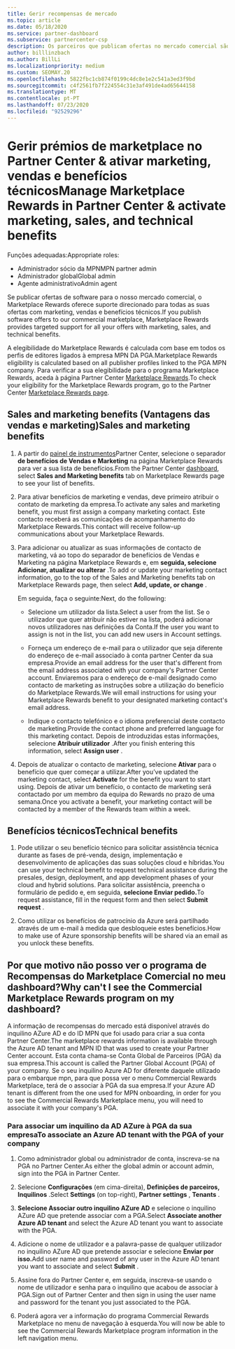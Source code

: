 ```yaml
---
title: Gerir recompensas de mercado
ms.topic: article
ms.date: 05/18/2020
ms.service: partner-dashboard
ms.subservice: partnercenter-csp
description: Os parceiros que publicam ofertas no mercado comercial são elegíveis para benefícios que oferecem apoio ao marketing.
author: billlinzbach
ms.author: BillLi
ms.localizationpriority: medium
ms.custom: SEOMAY.20
ms.openlocfilehash: 5822fbc1cb874f0199c4dc8e1e2c541a3ed3f9bd
ms.sourcegitcommit: c4f2561fb7f224554c31e3af491de4ad65644158
ms.translationtype: MT
ms.contentlocale: pt-PT
ms.lasthandoff: 07/23/2020
ms.locfileid: "92529296"
---
```

# <a name="manage-marketplace-rewards-in-partner-center--activate-marketing-sales-and-technical-benefits"></a><span data-ttu-id="19671-103">Gerir prémios de marketplace no Partner Center & ativar marketing, vendas e benefícios técnicos</span><span class="sxs-lookup"><span data-stu-id="19671-103">Manage Marketplace Rewards in Partner Center & activate marketing, sales, and technical benefits</span></span>

<span data-ttu-id="19671-104">Funções adequadas:</span><span class="sxs-lookup"><span data-stu-id="19671-104">Appropriate roles:</span></span>

- <span data-ttu-id="19671-105">Administrador sócio da MPN</span><span class="sxs-lookup"><span data-stu-id="19671-105">MPN partner admin</span></span>
- <span data-ttu-id="19671-106">Administrador global</span><span class="sxs-lookup"><span data-stu-id="19671-106">Global admin</span></span>
- <span data-ttu-id="19671-107">Agente administrativo</span><span class="sxs-lookup"><span data-stu-id="19671-107">Admin agent</span></span>

<span data-ttu-id="19671-108">Se publicar ofertas de software para o nosso mercado comercial, o Marketplace Rewards oferece suporte direcionado para todas as suas ofertas com marketing, vendas e benefícios técnicos.</span><span class="sxs-lookup"><span data-stu-id="19671-108">If you  publish software offers to our commercial marketplace, Marketplace Rewards provides targeted support for all your offers with marketing, sales, and technical benefits.</span></span>

<span data-ttu-id="19671-109">A elegibilidade do Marketplace Rewards é calculada com base em todos os perfis de editores ligados à empresa MPN DA PGA.</span><span class="sxs-lookup"><span data-stu-id="19671-109">Marketplace Rewards eligibility is calculated based on all publisher profiles linked to the PGA MPN company.</span></span> <span data-ttu-id="19671-110">Para verificar a sua elegibilidade para o programa Marketplace Rewards, aceda à página Partner Center [Marketplace Rewards](https://partner.microsoft.com/dashboard/mpn/program/commercialmarketplace).</span><span class="sxs-lookup"><span data-stu-id="19671-110">To check your eligibility for the Marketplace Rewards program, go to the Partner Center [Marketplace Rewards page](https://partner.microsoft.com/dashboard/mpn/program/commercialmarketplace).</span></span>

## <a name="sales-and-marketing-benefits"></a><span data-ttu-id="19671-111">Sales and marketing benefits (Vantagens das vendas e marketing)</span><span class="sxs-lookup"><span data-stu-id="19671-111">Sales and marketing benefits</span></span>

1. <span data-ttu-id="19671-112">A partir do [painel de instrumentos](https://partner.microsoft.com/dashboard)Partner Center, selecione o separador **de benefícios de Vendas e Marketing** na página Marketplace Rewards para ver a sua lista de benefícios.</span><span class="sxs-lookup"><span data-stu-id="19671-112">From the Partner Center [dashboard](https://partner.microsoft.com/dashboard), select **Sales and Marketing benefits** tab on Marketplace Rewards page to see your list of benefits.</span></span> 

2. <span data-ttu-id="19671-113">Para ativar benefícios de marketing e vendas, deve primeiro atribuir o contato de marketing da empresa.</span><span class="sxs-lookup"><span data-stu-id="19671-113">To activate any sales and marketing benefit, you must first assign a company marketing contact.</span></span> <span data-ttu-id="19671-114">Este contacto receberá as comunicações de acompanhamento do Marketplace Rewards.</span><span class="sxs-lookup"><span data-stu-id="19671-114">This contact will receive follow-up communications about your Marketplace Rewards.</span></span>

3. <span data-ttu-id="19671-115">Para adicionar ou atualizar as suas informações de contacto de marketing, vá ao topo do separador de benefícios de Vendas e Marketing na página Marketplace Rewards e, em **seguida, selecione Adicionar, atualizar ou alterar** .</span><span class="sxs-lookup"><span data-stu-id="19671-115">To add or update your marketing contact information, go to the top of the Sales and Marketing benefits tab on Marketplace Rewards page, then select **Add, update, or change** .</span></span> 

   <span data-ttu-id="19671-116">Em seguida, faça o seguinte:</span><span class="sxs-lookup"><span data-stu-id="19671-116">Next, do the following:</span></span>

   - <span data-ttu-id="19671-117">Selecione um utilizador da lista.</span><span class="sxs-lookup"><span data-stu-id="19671-117">Select a user from the list.</span></span> <span data-ttu-id="19671-118">Se o utilizador que quer atribuir não estiver na lista, poderá adicionar novos utilizadores nas definições da Conta.</span><span class="sxs-lookup"><span data-stu-id="19671-118">If the user you want to assign is not in the list, you can add new users in Account settings.</span></span>

   - <span data-ttu-id="19671-119">Forneça um endereço de e-mail para o utilizador que seja diferente do endereço de e-mail associado à conta partner Center da sua empresa.</span><span class="sxs-lookup"><span data-stu-id="19671-119">Provide an email address for the user that's different from the email address associated with your company's Partner Center account.</span></span> <span data-ttu-id="19671-120">Enviaremos para o endereço de e-mail designado como contacto de marketing as instruções sobre a utilização do benefício do Marketplace Rewards.</span><span class="sxs-lookup"><span data-stu-id="19671-120">We will email instructions for using your Marketplace Rewards benefit to your designated marketing contact's email address.</span></span>

   - <span data-ttu-id="19671-121">Indique o contacto telefónico e o idioma preferencial deste contacto de marketing.</span><span class="sxs-lookup"><span data-stu-id="19671-121">Provide the contact phone and preferred language for this marketing contact.</span></span> <span data-ttu-id="19671-122">Depois de introduzidas estas informações, selecione **Atribuir utilizador** .</span><span class="sxs-lookup"><span data-stu-id="19671-122">After you finish entering this information, select **Assign user** .</span></span>

4. <span data-ttu-id="19671-123">Depois de atualizar o contacto de marketing, selecione **Ativar** para o benefício que quer começar a utilizar.</span><span class="sxs-lookup"><span data-stu-id="19671-123">After you’ve updated the marketing contact, select **Activate** for the benefit you want to start using.</span></span> <span data-ttu-id="19671-124">Depois de ativar um benefício, o contacto de marketing será contactado por um membro da equipa do Rewards no prazo de uma semana.</span><span class="sxs-lookup"><span data-stu-id="19671-124">Once you activate a benefit, your marketing contact will be contacted by a member of the Rewards team within a week.</span></span>

## <a name="technical-benefits"></a><span data-ttu-id="19671-125">Benefícios técnicos</span><span class="sxs-lookup"><span data-stu-id="19671-125">Technical benefits</span></span>

1. <span data-ttu-id="19671-126">Pode utilizar o seu benefício técnico para solicitar assistência técnica durante as fases de pré-venda, design, implementação e desenvolvimento de aplicações das suas soluções cloud e híbridas.</span><span class="sxs-lookup"><span data-stu-id="19671-126">You can use your technical benefit to request technical assistance during the presales, design, deployment, and app development phases of your cloud and hybrid solutions.</span></span> <span data-ttu-id="19671-127">Para solicitar assistência, preencha o formulário de pedido e, em seguida, **selecione Enviar pedido.**</span><span class="sxs-lookup"><span data-stu-id="19671-127">To request assistance, fill in the request form and then select **Submit request** .</span></span>

2. <span data-ttu-id="19671-128">Como utilizar os benefícios de patrocínio da Azure será partilhado através de um e-mail à medida que desbloqueie estes benefícios.</span><span class="sxs-lookup"><span data-stu-id="19671-128">How to make use of Azure sponsorship benefits will be shared via an email as you unlock these benefits.</span></span>

## <a name="why-cant-i-see-the-commercial-marketplace-rewards-program-on-my-dashboard"></a><span data-ttu-id="19671-129">Por que motivo não posso ver o programa de Recompensas do Marketplace Comercial no meu dashboard?</span><span class="sxs-lookup"><span data-stu-id="19671-129">Why can't I see the Commercial Marketplace Rewards program on my dashboard?</span></span>

<span data-ttu-id="19671-130">A informação de recompensas do mercado está disponível através do inquilino AZure AD e do ID MPN que foi usado para criar a sua conta Partner Center.</span><span class="sxs-lookup"><span data-stu-id="19671-130">The marketplace rewards information is available through the Azure AD tenant and MPN ID that was used to create your Partner Center account.</span></span> <span data-ttu-id="19671-131">Esta conta chama-se Conta Global de Parceiros (PGA) da sua empresa.</span><span class="sxs-lookup"><span data-stu-id="19671-131">This account is called the Partner Global Account (PGA) of your company.</span></span> <span data-ttu-id="19671-132">Se o seu inquilino Azure AD for diferente daquele utilizado para o embarque mpn, para que possa ver o menu Commercial Rewards Marketplace, terá de o associar à PGA da sua empresa.</span><span class="sxs-lookup"><span data-stu-id="19671-132">If your Azure AD tenant is different from the  one used for MPN onboarding, in order for you to see the Commercial Rewards Marketplace menu, you will need to associate it with your company's PGA.</span></span>

### <a name="to-associate-an-azure-ad-tenant-with-the-pga-of-your-company"></a><span data-ttu-id="19671-133">Para associar um inquilino da AD AZure à PGA da sua empresa</span><span class="sxs-lookup"><span data-stu-id="19671-133">To associate an Azure AD tenant with the PGA of your company</span></span>

1. <span data-ttu-id="19671-134">Como administrador global ou administrador de conta, inscreva-se na PGA no Partner Center.</span><span class="sxs-lookup"><span data-stu-id="19671-134">As either the global admin or account admin, sign into the PGA in Partner Center.</span></span>

2. <span data-ttu-id="19671-135">Selecione **Configurações** (em cima-direita), **Definições de parceiros,** **Inquilinos** .</span><span class="sxs-lookup"><span data-stu-id="19671-135">Select **Settings** (on top-right), **Partner settings** , **Tenants** .</span></span> 

3. <span data-ttu-id="19671-136">**Selecione Associar outro inquilino AZure AD** e selecione o inquilino AZure AD que pretende associar com a PGA.</span><span class="sxs-lookup"><span data-stu-id="19671-136">Select **Associate another Azure AD tenant** and select the Azure AD tenant you want to associate with the PGA.</span></span>

4. <span data-ttu-id="19671-137">Adicione o nome de utilizador e a palavra-passe de qualquer utilizador no inquilino AZure AD que pretende associar e selecione **Enviar por isso.**</span><span class="sxs-lookup"><span data-stu-id="19671-137">Add user name and password of any user in the Azure AD tenant you want to associate and select **Submit** .</span></span>

5. <span data-ttu-id="19671-138">Assine fora do Partner Center e, em seguida, inscreva-se usando o nome de utilizador e senha para o inquilino que acabou de associar à PGA.</span><span class="sxs-lookup"><span data-stu-id="19671-138">Sign out of Partner Center and then sign in using the user name and password for the tenant you just associated to the PGA.</span></span>

6. <span data-ttu-id="19671-139">Poderá agora ver a informação do programa Commercial Rewards Marketplace no menu de navegação à esquerda.</span><span class="sxs-lookup"><span data-stu-id="19671-139">You will now be able to see the Commercial Rewards Marketplace program information in the left navigation menu.</span></span>

